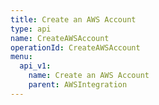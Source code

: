 ```yaml
---
title: Create an AWS Account
type: api
name: CreateAWSAccount
operationId: CreateAWSAccount
menu:
  api_v1:
    name: Create an AWS Account
    parent: AWSIntegration
---
```

